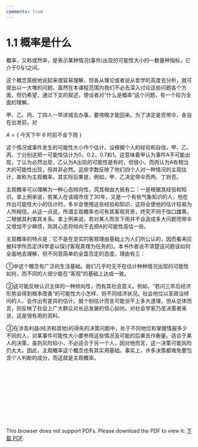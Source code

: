 ```yaml
---
comments: true
---
```

# 1.1 概率是什么

概率，又称或然率，是表示某种情况(事件)出现的可能性大小的一数量种指标，它介于0与1之间。

这个概念笼统地说起来很容易理解，但各从理论或者说从哲学的高度去分析，就可提出以一大堆的问题。虽然在本课程范围内我们不必去深入讨论这些问题各个方面，但仍希望，通过下文的叙述，使谈者对“什么是概率”这个问题，有一个较为全面的理解。

甲、乙、丙、丁四人一早进城去办事，要傍晚才能回来。为了决定是否带伞，各自在出发前，对

$A=\{\text { 今天下午 } 6 \text { 时前不会下雨 }\}$

这个情况或事件发生的可能性大小作个估计。设根据个人的经验和自信，甲、乙、丙、丁分别这把一可能性估计为0，0.2，0.7和1。这意味着甲认为事件A不可能出现，丁认为必然出现，乙认为A出现的可能性是有的，但很小，而丙认为A有相当大的可能性出现，但并非必然。这些字数反映了他们四个人对一种情况的主观估计，故称为主观概率。其实际后果是，例如，甲、乙决定带伞而丙、丁则否。

主观概率可以理解为一种心态倾向性，究其根由大抵有二：一是根据其经验和知识。拿上例来说，若某人在该城市住了30年，又是一个有些气象知识的人，他在作出可能性大小的估计时，多半会使用这些经验和知识，这将会使他的估计较易为人所相信。从这一点说，所谓主观概率也可有其客观背景，终究不同于信口雌黄。二根据其利害其关系。拿上例来说，若对某人而言下雨并不会造成多大问题而带伞又增加不少麻烦，则其心态将倾向于去把A的可能性高估一些。

主观概率的特点是：它不是在坚实的客观理由基础上为人们所公认的，因而看来应被科学所否定(科学是以探讨客观真理为任务的)。本书作者说不清楚这问题该如何全面地去理解，但不同意简单的全盘否定的态度。理由有三：

①中这个概念有广泛的生活基础。我们几乎时无不在估计种种情况出现的可能性如何，而不同的人很少能在“客观”的基础上达成一致。

②这可能反映认识主体的一种倾向性，而有其社会意义。例如，“若问三年后经济形势会得到根本改善”的可能性大小怎样，则不同经济状况。社会地位以至政治倾问的人，会作出有差异的估计。就个别估计而言可能谈不上多大道理，但从总体而言，则反映了社会上广大群众对长远发展的信心如何。对社会学家乃至决策者来说，这是很有用的资料。

③在涉及利益(经济和其他)的得失的决策问题中，处于不同地位和掌握情报多少不同的人，对某事件可能性大小要参照这些情况及可能的后果去作衡量。适合于某人的决策，虽则风险较小，不必适合于另一个人，因对他而言，这一决策可能风险仍太大。因此，主观概率这个概念也有其实用基础。事实上，许多决策都难免要包含个人判断的成分，而这就是主观概率。

<object data="https://eanyang7.github.io/Probability-and-Statistics/assets/1/1.1.pdf" type="application/pdf" width="700px" height="700px">
    <embed src="https://eanyang7.github.io/Probability-and-Statistics/assets/1/1.1.pdf">
        <p>This browser does not support PDFs. Please download the PDF to view it: <a href="https://eanyang7.github.io/Probability-and-Statistics/assets/1/1.1.pdf">下载 PDF</a>.</p>
    </embed>
</object>
